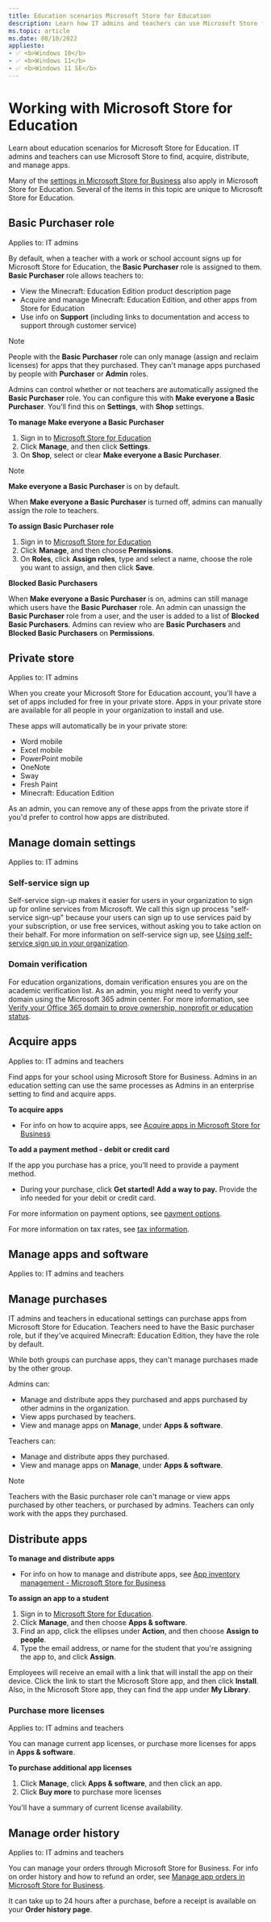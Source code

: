 ```yaml
---
title: Education scenarios Microsoft Store for Education
description: Learn how IT admins and teachers can use Microsoft Store for Education to acquire and manage apps in schools.
ms.topic: article
ms.date: 08/10/2022
appliesto:
- ✅ <b>Windows 10</b>
- ✅ <b>Windows 11</b>
- ✅ <b>Windows 11 SE</b>
---
```


# Working with Microsoft Store for Education

Learn about education scenarios for Microsoft Store for Education. IT admins and teachers can use Microsoft Store to find, acquire, distribute, and manage apps.

Many of the [settings in Microsoft Store for Business](/microsoft-store/settings-reference-microsoft-store-for-business) also apply in Microsoft Store for Education. Several of the items in this topic are unique to Microsoft Store for Education.  

## Basic Purchaser role
Applies to: IT admins

By default, when a teacher with a work or school account signs up for Microsoft Store for Education, the **Basic Purchaser** role is assigned to them. **Basic Purchaser** role allows teachers to: 
- View the Minecraft: Education Edition product description page 
- Acquire and manage Minecraft: Education Edition, and other apps from Store for Education
- Use info on **Support** (including links to documentation and access to support through customer service)

> [!NOTE]
> People with the **Basic Purchaser** role can only manage (assign and reclaim licenses) for apps that they purchased. They can't manage apps purchased by people with **Purchaser** or **Admin** roles. 

Admins can control whether or not teachers are automatically assigned the **Basic Purchaser** role. You can configure this with **Make everyone a Basic Purchaser**. You'll find this on **Settings**, with **Shop** settings. 

**To manage Make everyone a Basic Purchaser**
1. Sign in to [Microsoft Store for Education](https://educationstore.microsoft.com)
2. Click **Manage**, and then click **Settings**. 
3. On **Shop**, select or clear **Make everyone a Basic Purchaser**.

> [!NOTE]
> **Make everyone a Basic Purchaser** is on by default. 

When **Make everyone a Basic Purchaser** is turned off, admins can manually assign the role to teachers. 

**To assign Basic Purchaser role**

1. Sign in to [Microsoft Store for Education](https://educationstore.microsoft.com)
2. Click **Manage**, and then choose **Permissions**.
3. On **Roles**, click **Assign roles**, type and select a name, choose the role you want to assign, and then click **Save**.


**Blocked Basic Purchasers**

When **Make everyone a Basic Purchaser** is on, admins can still manage which users have the **Basic Purchaser** role. An admin can unassign the **Basic Purchaser** role from a user, and the user is added to a list of **Blocked Basic Purchasers**. Admins can review who are **Basic Purchasers** and **Blocked Basic Purchasers** on **Permissions**. 

## Private store

Applies to: IT admins

When you create your Microsoft Store for Education account, you'll have a set of apps included for free in your private store. Apps in your private store are available for all people in your organization to install and use. 

These apps will automatically be in your private store:
- Word mobile
- Excel mobile
- PowerPoint mobile
- OneNote
- Sway
- Fresh Paint
- Minecraft: Education Edition

As an admin, you can remove any of these apps from the private store if you'd prefer to control how apps are distributed.

## Manage domain settings 

Applies to: IT admins

### Self-service sign up
Self-service sign-up makes it easier for users in your organization to sign up for online services from Microsoft. We call this sign up process "self-service sign-up" because your users can sign up to use services paid by your subscription, or use free services, without asking you to take action on their behalf. For more information on self-service sign up, see [Using self-service sign up in your organization](https://support.office.com/article/Using-self-service-sign-up-in-your-organization-4f8712ff-9346-4c6c-bb63-a21ad7a62cbd?ui=en-US&rs=en-US&ad=US).

### Domain verification
For education organizations, domain verification ensures you are on the academic verification list. As an admin, you might need to verify your domain using the Microsoft 365 admin center. For more information, see [Verify your Office 365 domain to prove ownership, nonprofit or education status](https://support.office.com/article/Verify-your-Office-365-domain-to-prove-ownership-nonprofit-or-education-status-or-to-activate-Yammer-87d1844e-aa47-4dc0-a61b-1b773fd4e590?ui=en-US&rs=en-US&ad=US).

## Acquire apps
Applies to: IT admins and teachers

Find apps for your school using Microsoft Store for Business. Admins in an education setting can use the same processes as Admins in an enterprise setting to find and acquire apps.
 
**To acquire apps**
- For info on how to acquire apps, see [Acquire apps in Microsoft Store for Business](/microsoft-store/acquire-apps-windows-store-for-business#acquire-apps) 

**To add a payment method - debit or credit card**

If the app you purchase has a price, you’ll need to provide a payment method. 
- During your purchase, click **Get started! Add a way to pay.** Provide the info needed for your debit or credit card.
 
For more information on payment options, see [payment options](/microsoft-store/acquire-apps-windows-store-for-business#payment-options). 

For more information on tax rates, see [tax information](/microsoft-store/update-windows-store-for-business-account-settings#organization-tax-information). 

## Manage apps and software
Applies to: IT admins and teachers

## Manage purchases
IT admins and teachers in educational settings can purchase apps from Microsoft Store for Education. Teachers need to have the Basic purchaser role, but if they've acquired Minecraft: Education Edition, they have the role by default. 

While both groups can purchase apps, they can't manage purchases made by the other group. 

Admins can:
- Manage and distribute apps they purchased and apps purchased by other admins in the organization. 
- View apps purchased by teachers.
- View and manage apps on **Manage**, under **Apps & software**. 

Teachers can:
- Manage and distribute apps they purchased.
- View and manage apps on **Manage**, under **Apps & software**. 

> [!NOTE]
> Teachers with the Basic purchaser role can't manage or view apps purchased by other teachers, or purchased by admins. Teachers can only work with the apps they purchased.
 
## Distribute apps

**To manage and distribute apps**
- For info on how to manage and distribute apps, see [App inventory management - Microsoft Store for Business](/microsoft-store/app-inventory-management-windows-store-for-business)

**To assign an app to a student**

1. Sign in to [Microsoft Store for Education](https://educationstore.microsoft.com).
2. Click **Manage**, and then choose **Apps & software**.
3. Find an app, click the ellipses under **Action**, and then choose **Assign to people**.
4. Type the email address, or name for the student that you're assigning the app to, and click **Assign**.

Employees will receive an email with a link that will install the app on their device. Click the link to start the Microsoft Store app, and then click **Install**. Also, in the Microsoft Store app, they can find the app under **My Library**.

### Purchase more licenses
Applies to: IT admins and teachers

You can manage current app licenses, or purchase more licenses for apps in **Apps & software**. 

**To purchase additional app licenses**
1. Click **Manage**, click **Apps & software**, and then click an app. 
2. Click **Buy more** to purchase more licenses</br>

You'll have a summary of current license availability.  

## Manage order history
Applies to: IT admins and teachers

You can manage your orders through Microsoft Store for Business. For info on order history and how to refund an order, see [Manage app orders in Microsoft Store for Business](/microsoft-store/manage-orders-microsoft-store-for-business). 

It can take up to 24 hours after a purchase, before a receipt is available on your **Order history page**. 
